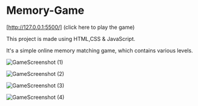 # Memory-Game

[http://127.0.0.1:5500/] (click here to play the game)

This project is made using HTML,CSS & JavaScript.

It's a simple online memory matching game, which contains various levels.


![GameScreenshot (1)](https://user-images.githubusercontent.com/53908313/186748590-193635d9-e22a-43b0-9fd4-1c44505d01f5.png)

![GameScreenshot (2)](https://user-images.githubusercontent.com/53908313/186748791-869e8969-1096-40c9-aa66-ce5874386d2b.png)

![GameScreenshot (3)](https://user-images.githubusercontent.com/53908313/186748812-5b01e33d-ecb7-4ff9-8fc6-13cb494acd8d.png)

![GameScreenshot (4)](https://user-images.githubusercontent.com/53908313/186748834-cbf1bd70-7d1b-4ed4-b107-5ba8f705d578.png)
